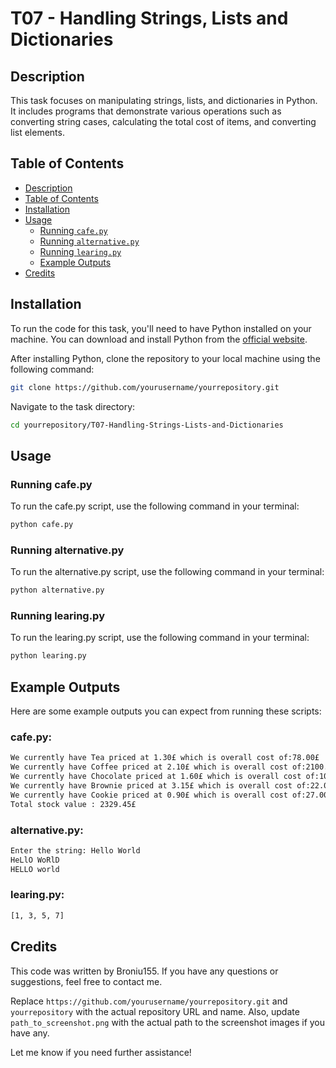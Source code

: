 # T07 - Handling Strings, Lists and Dictionaries

## Description
This task focuses on manipulating strings, lists, and dictionaries in Python. It includes programs that demonstrate various operations such as converting string cases, calculating the total cost of items, and converting list elements.

## Table of Contents
- [Description](#description)
- [Table of Contents](#table-of-contents)
- [Installation](#installation)
- [Usage](#usage)
  - [Running `cafe.py`](#running-cafepy)
  - [Running `alternative.py`](#running-alternativepy)
  - [Running `learing.py`](#running-learingpy)
  - [Example Outputs](#example-outputs)
- [Credits](#credits)

## Installation
To run the code for this task, you'll need to have Python installed on your machine. You can download and install Python from the [official website](https://www.python.org/downloads/).

After installing Python, clone the repository to your local machine using the following command:
```sh
git clone https://github.com/yourusername/yourrepository.git
```

Navigate to the task directory:
```sh
cd yourrepository/T07-Handling-Strings-Lists-and-Dictionaries
```

## Usage

### Running cafe.py
To run the cafe.py script, use the following command in your terminal:
```sh
python cafe.py
```

### Running alternative.py
To run the alternative.py script, use the following command in your terminal:
```sh
python alternative.py
```

### Running learing.py
To run the learing.py script, use the following command in your terminal:
```sh   
python learing.py
```

## Example Outputs
Here are some example outputs you can expect from running these scripts:

### cafe.py:
```sh
We currently have Tea priced at 1.30£ which is overall cost of:78.00£
We currently have Coffee priced at 2.10£ which is overall cost of:2100.00£
We currently have Chocolate priced at 1.60£ which is overall cost of:102.40£
We currently have Brownie priced at 3.15£ which is overall cost of:22.05£
We currently have Cookie priced at 0.90£ which is overall cost of:27.00£
Total stock value : 2329.45£
```
### alternative.py:
```sh  
Enter the string: Hello World
HeLlO WoRlD
HELLO world
```
### learing.py:
```sh   
[1, 3, 5, 7]
```

## Credits
This code was written by Broniu155. If you have any questions or suggestions, feel free to contact me.


Replace `https://github.com/yourusername/yourrepository.git` and `yourrepository` with the actual repository URL and name. Also, update `path_to_screenshot.png` with the actual path to the screenshot images if you have any.

Let me know if you need further assistance!
